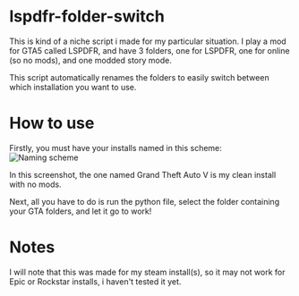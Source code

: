# lspdfr-folder-switch
This is kind of a niche script i made for my particular situation. I play a mod for GTA5 called LSPDFR, and have 3 folders, one for LSPDFR, one for online (so no mods), and one modded story mode.

This script automatically renames the folders to easily switch between which installation you want to use.

# How to use
Firstly, you must have your installs named in this scheme:
![Naming scheme](https://i.vgy.me/L689Ex.png "Naming Scheme")

In this screenshot, the one named Grand Theft Auto V is my clean install with no mods.

Next, all you have to do is run the python file, select the folder containing your GTA folders, and let it go to work!

# Notes
I will note that this was made for my steam install(s), so it may not work for Epic or Rockstar installs, i haven't tested it yet.
